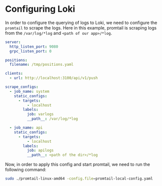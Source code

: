 # Configuring Loki

In order to configure the querying of logs to Loki, we need to configure the `promtail` to scrape the logs. Here in this example, promtail is scraping logs from the `/var/log/*log` and `<path of our app>/*log`.

```yaml
server:
  http_listen_port: 9080
  grpc_listen_port: 0

positions:
  filename: /tmp/positions.yaml

clients:
  - url: http://localhost:3100/api/v1/push

scrape_configs:
  - job_name: system
    static_configs:
      - targets:
          - localhost
        labels:
          job: varlogs
          __path__: /var/log/*log

  - job_name: api
    static_configs:
      - targets:
          - localhost
        labels:
          job: apilogs
          __path__: <path of the dir>/*log
```

Now, in order to apply this config and start promtail, we need to run the following command:

```bash
sudo ./promtail-linux-amd64 -config.file=promtail-local-config.yaml
```
